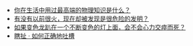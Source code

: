 + [你在生活中用过最高端的物理知识是什么？](https://daily.zhihu.com/story/9778725)
+ [有没有以前很火，现在却被发现是很危险的发明？](https://daily.zhihu.com/story/9778732)
+ [如果变色龙趴在一个不断变色的灯上面，会不会心力交瘁而死？](https://daily.zhihu.com/story/9778828)
+ [瞎扯 · 如何正确地吐槽](https://daily.zhihu.com/story/9778789)
